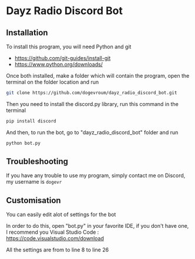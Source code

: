 # Dayz Radio Discord Bot

## Installation

To install this program, you will need Python and git
* https://github.com/git-guides/install-git
* https://www.python.org/downloads/

Once both installed, make a folder which will contain the program, open the terminal on the folder location and run
```sh
git clone https://github.com/dogevroum/dayz_radio_discord_bot.git
```

Then you need to install the discord.py library, run this command in the terminal
```sh
pip install discord
```

And then, to run the bot, go to "dayz_radio_discord_bot" folder and run
```sh
python bot.py
```

## Troubleshooting

If you have any trouble to use my program, simply contact me on Discord, my username is `dogevr`

## Customisation

You can easily edit alot of settings for the bot

In order to do this, open "bot.py" in your favorite IDE, if you don't have one, I recommend you Visual Studio Code : https://code.visualstudio.com/download

All the settings are from to line 8 to line 26

